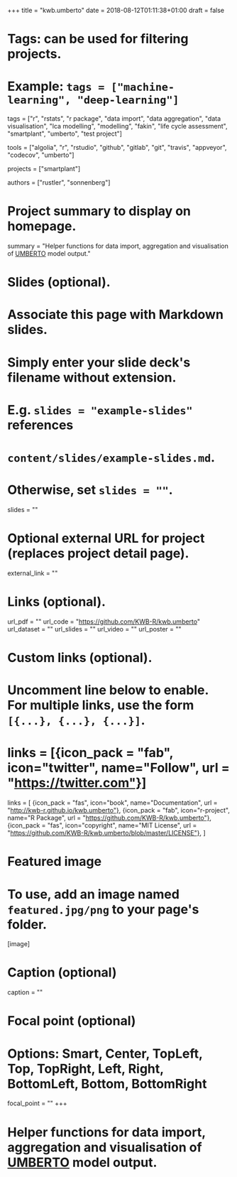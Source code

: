 +++
title = "kwb.umberto"
date = 2018-08-12T01:11:38+01:00
draft = false

# Tags: can be used for filtering projects.
# Example: `tags = ["machine-learning", "deep-learning"]`
tags = ["r", "rstats", "r package", "data import", "data aggregation", "data visualisation", "lca modelling", "modelling", "fakin", "life cycle assessment", "smartplant", "umberto", "test project"]

tools = ["algolia", "r", "rstudio", "github", "gitlab", "git", "travis", "appveyor", "codecov", "umberto"]

projects = ["smartplant"]

authors = ["rustler", "sonnenberg"]

# Project summary to display on homepage.
summary = "Helper functions for data import, aggregation and visualisation of [UMBERTO](https://www.ifu.com/umberto/) model output."

# Slides (optional).
#   Associate this page with Markdown slides.
#   Simply enter your slide deck's filename without extension.
#   E.g. `slides = "example-slides"` references 
#   `content/slides/example-slides.md`.
#   Otherwise, set `slides = ""`.
slides = ""

# Optional external URL for project (replaces project detail page).
external_link = ""

# Links (optional).
url_pdf = ""
url_code = "https://github.com/KWB-R/kwb.umberto"
url_dataset = ""
url_slides = ""
url_video = ""
url_poster = ""

# Custom links (optional).
#   Uncomment line below to enable. For multiple links, use the form `[{...}, {...}, {...}]`.
# links = [{icon_pack = "fab", icon="twitter", name="Follow", url = "https://twitter.com"}]
links = [
{icon_pack = "fas", icon="book", name="Documentation", url = "http://kwb-r.github.io/kwb.umberto"},
{icon_pack = "fab", icon="r-project", name="R Package", url = "https://github.com/KWB-R/kwb.umberto"}, 
{icon_pack = "fas", icon="copyright", name="MIT License", url = "https://github.com/KWB-R/kwb.umberto/blob/master/LICENSE"},
]


# Featured image
# To use, add an image named `featured.jpg/png` to your page's folder. 
[image]
  # Caption (optional)
  caption = ""

  # Focal point (optional)
  # Options: Smart, Center, TopLeft, Top, TopRight, Left, Right, BottomLeft, Bottom, BottomRight
  focal_point = ""
+++

# Helper functions for data import, aggregation and visualisation of [UMBERTO](https://www.ifu.com/umberto/) model output.
